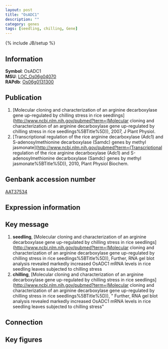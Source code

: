```yaml
---
layout: post
title: "OsADC1"
description: ""
category: genes
tags: [seedling, chilling, Gene]
---
```

{% include JB/setup %}

## Information
__Symbol__: OsADC1  
__MSU__: [LOC_Os06g04070](http://rice.plantbiology.msu.edu/cgi-bin/ORF_infopage.cgi?orf=LOC_Os06g04070)  
__RAPdb__: [Os06g0131300](http://rapdb.dna.affrc.go.jp/viewer/gbrowse_details/irgsp1?name=Os06g0131300)  

## Publication
1. [Molecular cloning and characterization of an arginine decarboxylase gene up-regulated by chilling stress in rice seedlings](http://www.ncbi.nlm.nih.gov/pubmed?term=(Molecular cloning and characterization of an arginine decarboxylase gene up-regulated by chilling stress in rice seedlings%5BTitle%5D)), 2007, J Plant Physiol.
2. [Transcriptional regulation of the rice arginine decarboxylase (Adc1) and S-adenosylmethionine decarboxylase (Samdc) genes by methyl jasmonate](http://www.ncbi.nlm.nih.gov/pubmed?term=(Transcriptional regulation of the rice arginine decarboxylase (Adc1) and S-adenosylmethionine decarboxylase (Samdc) genes by methyl jasmonate%5BTitle%5D)), 2010, Plant Physiol Biochem.

## Genbank accession number
[AAT37534](http://www.ncbi.nlm.nih.gov/nuccore/AAT37534)

## Expression information

## Key message
1. __seedling__, [Molecular cloning and characterization of an arginine decarboxylase gene up-regulated by chilling stress in rice seedlings](http://www.ncbi.nlm.nih.gov/pubmed?term=(Molecular cloning and characterization of an arginine decarboxylase gene up-regulated by chilling stress in rice seedlings%5BTitle%5D)),  Further, RNA gel blot analysis revealed markedly increased OsADC1 mRNA levels in rice seedling leaves subjected to chilling stress
2. __chilling__, [Molecular cloning and characterization of an arginine decarboxylase gene up-regulated by chilling stress in rice seedlings](http://www.ncbi.nlm.nih.gov/pubmed?term=(Molecular cloning and characterization of an arginine decarboxylase gene up-regulated by chilling stress in rice seedlings%5BTitle%5D)), " Further, RNA gel blot analysis revealed markedly increased OsADC1 mRNA levels in rice seedling leaves subjected to chilling stress"

## Connection

## Key figures


